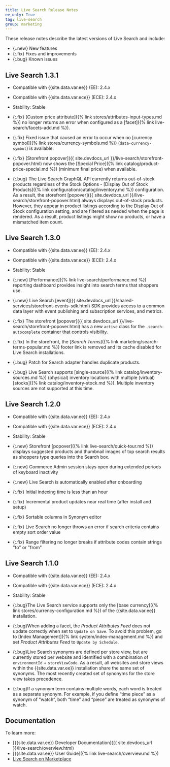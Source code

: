 ```yaml
---
title: Live Search Release Notes
ee_only: True
tag: live-search
group: marketing
---
```


These release notes describe the latest versions of Live Search and include:

- {:.new} New features
- {:.fix} Fixes and improvements
- {:.bug} Known issues

## Live Search 1.3.1

- Compatible with {{site.data.var.ee}} (EE): 2.4.x
- Compatible with {{site.data.var.ece}} (ECE): 2.4.x
- Stability: Stable

- {:.fix} [Custom price attribute]({% link stores/attributes-input-types.md %}) no longer returns an error when configured as a [facet]({% link live-search/facets-add.md %}).
- {:.fix} Fixed issue that caused an error to occur when no [currency symbol]({% link stores/currency-symbols.md %}) (`data-currency-symbol`) is available.
- {:.fix} [Storefront popover]({{ site.devdocs_url }}/live-search/storefront-popover.html) now shows the [Special Price]({% link catalog/product-price-special.md %}) (minimum final price) when available.
- {:.bug} The Live Search GraphQL API currently returns out-of-stock products regardless of the Stock Options - [Display Out of Stock Products]({% link configuration/catalog/inventory.md %}) configuration. As a result, the storefront [popover]({{ site.devdocs_url }}/live-search/storefront-popover.html) always displays out-of-stock products. However, they appear in product listings according to the Display Out of Stock configuration setting, and are filtered as needed when the page is rendered. As a result, product listings might show no products, or have a mismatched item count.

## Live Search 1.3.0

- Compatible with {{site.data.var.ee}} (EE): 2.4.x
- Compatible with {{site.data.var.ece}} (ECE): 2.4.x
- Stability: Stable

- {:.new} [Performance]({% link live-search/performance.md %}) reporting dashboard provides insight into search terms that shoppers use.
- {:.new} Live Search [event]({{ site.devdocs_url }}/shared-services/storefront-events-sdk.html) SDK provides access to a common data layer with event publishing and subscription services, and metrics.
- {:.fix} The storefront [popover]({{ site.devdocs_url }}/live-search/storefront-popover.html) has a new `active` class for the `.search-autocomplete` container that controls visibility.
- {:.fix} In the storefront, the [_Search Terms_]({% link marketing/search-terms-popular.md %}) footer link is removed and its cache disabled for Live Search installations.
- {:.bug} Patch for Search adapter handles duplicate products.
- {:.bug} Live Search supports [single-source]({% link catalog/inventory-sources.md %}) (physical) inventory locations with multiple (virtual) [stocks]({% link catalog/inventory-stock.md %}). Multiple inventory sources are not supported at this time.

## Live Search 1.2.0

- Compatible with {{site.data.var.ee}} (EE): 2.4.x
- Compatible with {{site.data.var.ece}} (ECE): 2.4.x
- Stability: Stable

- {:.new} Storefront [popover]({% link live-search/quick-tour.md %}) displays suggested products and thumbnail images of top search results as shoppers type queries into the Search box.
- {:.new} Commerce Admin session stays open during extended periods of keyboard inactivity
- {:.new} Live Search is automatically enabled after onboarding
- {:.fix} Initial indexing time is less than an hour
- {:.fix} Incremental product updates near real time (after install and setup)
- {:.fix} Sortable columns in Synonym editor
- {:.fix} Live Search no longer throws an error if search criteria contains empty sort order value
- {:.fix} Range filtering no longer breaks if attribute codes contain strings "to" or "from"

## Live Search 1.1.0

- Compatible with {{site.data.var.ee}} (EE): 2.4.x
- Compatible with {{site.data.var.ece}} (ECE): 2.4.x
- Stability: Stable

- {:.bug}The Live Search service supports only the [base currency]({% link stores/currency-configuration.md %}) of the {{site.data.var.ee}} installation.
- {:.bug}When adding a facet, the _Product Attributes Feed_ does not update correctly when set to `Update on Save`. To avoid this problem, go to [Index Management]({% link system/index-management.md %}) and set _Product Attributes Feed_ to `Update by Schedule`.
- {:.bug}Live Search synonyms are defined per store view, but are currently stored per website and identified with a combination of `environmentId` + `storeViewCode`. As a result, all websites and store views within the {{site.data.var.ee}} installation share the same set of synonyms. The most recently created set of synonyms for the store view takes precedence.
- {:.bug}If a synonym term contains multiple words, each word is treated as a separate synonym. For example, if you define “time piece” as a synonym of “watch”, both “time” and “piece” are treated as synonyms of watch.

## Documentation

To learn more:

- [{{site.data.var.ee}} Developer Documentation]({{ site.devdocs_url }}/live-search/overview.html)
- [{{site.data.var.ee}} User Guide]({% link live-search/overview.md %})
- [Live Search on Marketplace](https://marketplace.magento.com/magento-live-search.html)
